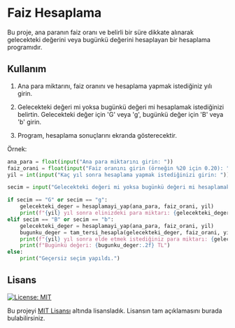 

# Faiz Hesaplama

Bu proje, ana paranın faiz oranı ve belirli bir süre dikkate alınarak gelecekteki değerini veya bugünkü değerini hesaplayan bir hesaplama programıdır.

## Kullanım

1. Ana para miktarını, faiz oranını ve hesaplama yapmak istediğiniz yılı girin.

2. Gelecekteki değeri mi yoksa bugünkü değeri mi hesaplamak istediğinizi belirtin. Gelecekteki değer için 'G' veya 'g', bugünkü değer için 'B' veya 'b' girin.

3. Program, hesaplama sonuçlarını ekranda gösterecektir.

Örnek:

```python
ana_para = float(input("Ana para miktarını girin: "))
faiz_orani = float(input("Faiz oranını girin (örneğin %20 için 0.20): "))
yil = int(input("Kaç yıl sonra hesaplama yapmak istediğinizi girin: "))

secim = input("Gelecekteki değeri mi yoksa bugünkü değeri mi hesaplamak istersiniz? (Gelecekteki değer için 'G', Bugünkü değer için 'B' girin): ")

if secim == "G" or secim == "g":
    gelecekteki_deger = hesaplamayi_yap(ana_para, faiz_orani, yil)
    print(f"{yil} yıl sonra elinizdeki para miktarı: {gelecekteki_deger:.2f} TL")
elif secim == "B" or secim == "b":
    gelecekteki_deger = hesaplamayi_yap(ana_para, faiz_orani, yil)
    bugunku_deger = tam_tersi_hesapla(gelecekteki_deger, faiz_orani, yil)
    print(f"{yil} yıl sonra elde etmek istediğiniz para miktarı: {gelecekteki_deger:.2f} TL")
    print(f"Bugünkü değeri: {bugunku_deger:.2f} TL")
else:
    print("Geçersiz seçim yapıldı.")

```
## Lisans

[![License: MIT](https://img.shields.io/badge/License-MIT-yellow.svg)](https://opensource.org/licenses/MIT)

Bu projeyi [MIT Lisansı](https://opensource.org/licenses/MIT) altında lisansladık. Lisansın tam açıklamasını burada bulabilirsiniz.

